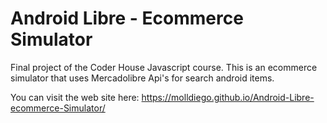 # Android Libre - Ecommerce Simulator
Final project of the Coder House Javascript course. This is an ecommerce simulator that uses Mercadolibre Api's for search android items.

You can visit the web site here:
https://molldiego.github.io/Android-Libre-ecommerce-Simulator/
